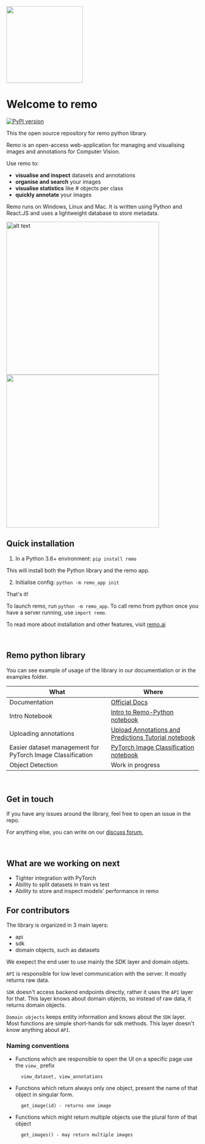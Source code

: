 
<img src="https://github.com/rediscovery-io/remo-python/blob/master/img/remo_normal.png" width="200">

# Welcome to remo
[![PyPI version](https://badge.fury.io/py/remo-python.svg)](https://badge.fury.io/py/remo-python)

This the open source repository for remo python library. 

Remo is an open-access web-application for managing and visualising images and annotations for Computer Vision. 

Use remo to:

- **visualise and inspect** datasets and annotations
- **organise and search** your images
- **visualise statistics** like # objects per class
- **quickly annotate** your images

Remo runs on Windows, Linux and Mac. It is written using Python and React.JS and uses a lightweight database to store metadata.

<img src=examples/assets/dataset.jpeg alt="alt text" width=400><img src=examples/assets/annotation_tool.jpeg width=400>

## Quick installation

1. In a Python 3.6+ environment: `pip install remo` 

This will install both the Python library and the remo app.

2. Initialise config: `python -m remo_app init`


That's it! 

To launch remo, run `python -m remo_app`. 
To call remo from python once you have a server running, use `import remo`.


To read more about installation and other features, visit [remo.ai](http://remo.ai)


<br/>




## Remo python library

You can see example of usage of the library in our documentiation or in the examples folder. 

What | Where
---|---
Documentation | [Official Docs](https://remo.ai/docs/sdk-intro/)
Intro Notebook | [Intro to Remo-Python notebook](examples/intro_to_remo-python.ipynb)
Uploading annotations | [Upload Annotations and Predictions Tutorial notebook](examples/tutorial_upload_annotations.ipynb)
Easier dataset management for PyTorch Image Classification | [PyTorch Image Classification notebook](examples/tutorial_pytorch_image_classification.ipynb)
Object Detection  | Work in progress

<br/>

## Get in touch
If you have any issues around the library, feel free to open an issue in the repo.

For anything else, you can write on our <a href="https://support.remo.ai" target="_blank">discuss forum.</a>  

<br/>

## What are we working on next

- Tighter integration with PyTorch
- Ability to split datasets in train vs test
- Ability to store and inspect models' performance in remo

## For contributors

The library is organized in 3 main layers:
- api
- sdk
- domain objects, such as datasets

We exepect the end user to use mainly the SDK layer and domain objets.

`API` is responsible for low level communication with the server. It mostly returns raw data.

`SDK` doesn't access backend endpoints directly, rather it uses the `API` layer for that. This layer knows about domain objects, 
so instead of raw data, it returns domain objects.

`Domain objects` keeps entity information and knows about the `SDK` layer. Most functions are simple short-hands for sdk methods.
This layer doesn't know anything about `API`. 



### Naming conventions

* Functions which are responsible to open the UI on a specific page use the `view_` prefix
    
        view_dataset, view_annotations

* Functions which return always only one object, present the name of that object in singular form.
    
        get_image(id) - returns one image

* Functions which might return multiple objects use the plural form of that object
    
        get_images() - may return multiple images 
